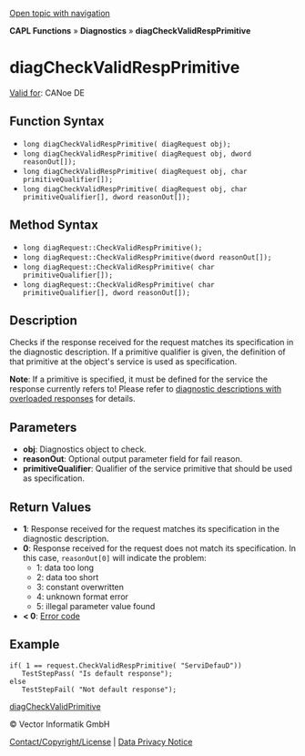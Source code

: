[Open topic with navigation](../../../../../CANoeDEFamily.htm#Topics/CAPLFunctions/Diagnostics/Functions/CAPLfunctionDiagCheckValidRespPrimitive.md)

**CAPL Functions** » **Diagnostics** » **diagCheckValidRespPrimitive**

# diagCheckValidRespPrimitive

[Valid for](../../../Shared/FeatureAvailability.md): CANoe DE

## Function Syntax

- `long diagCheckValidRespPrimitive( diagRequest obj);`
- `long diagCheckValidRespPrimitive( diagRequest obj, dword reasonOut[]);`
- `long diagCheckValidRespPrimitive( diagRequest obj, char primitiveQualifier[]);`
- `long diagCheckValidRespPrimitive( diagRequest obj, char primitiveQualifier[], dword reasonOut[]);`

## Method Syntax

- `long diagRequest::CheckValidRespPrimitive();`
- `long diagRequest::CheckValidRespPrimitive(dword reasonOut[]);`
- `long diagRequest::CheckValidRespPrimitive( char primitiveQualifier[]);`
- `long diagRequest::CheckValidRespPrimitive( char primitiveQualifier[], dword reasonOut[]);`

## Description

Checks if the response received for the request matches its specification in the diagnostic description. If a primitive qualifier is given, the definition of that primitive at the object's service is used as specification.

**Note**: If a primitive is specified, it must be defined for the service the response currently refers to! Please refer to [diagnostic descriptions with overloaded responses](../CAPLfunctionsDiagnosticsDescriptionsOverloadResponses.md) for details.

## Parameters

- **obj**: Diagnostics object to check.
- **reasonOut**: Optional output parameter field for fail reason.
- **primitiveQualifier**: Qualifier of the service primitive that should be used as specification.

## Return Values

- **1**: Response received for the request matches its specification in the diagnostic description.
- **0**: Response received for the request does not match its specification. In this case, `reasonOut[0]` will indicate the problem:
  - 1: data too long
  - 2: data too short
  - 3: constant overwritten
  - 4: unknown format error
  - 5: illegal parameter value found
- **< 0**: [Error code](../CAPLfunctionsDiagnosticsErrorCode.md)

## Example

```plaintext
if( 1 == request.CheckValidRespPrimitive( "ServiDefauD"))
   TestStepPass( "Is default response");
else
   TestStepFail( "Not default response");
```

[diagCheckValidPrimitive](CAPLfunctionDiagCheckValidPrimitive.md)

© Vector Informatik GmbH

[Contact/Copyright/License](../../../Shared/ContactCopyrightLicense.md) | [Data Privacy Notice](https://www.vector.com/int/en/company/get-info/privacy-policy/)